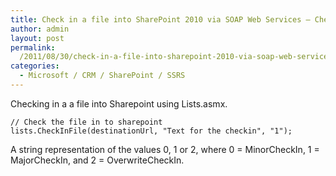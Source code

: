 ```yaml
---
title: Check in a file into SharePoint 2010 via SOAP Web Services – CheckInFile
author: admin
layout: post
permalink: 
  /2011/08/30/check-in-a-file-into-sharepoint-2010-via-soap-web-services-%e2%80%93-checkinfile/
categories:
  - Microsoft / CRM / SharePoint / SSRS
---
```



Checking in a a file into Sharepoint using Lists.asmx.

    // Check the file in to sharepoint
    lists.CheckInFile(destinationUrl, "Text for the checkin", "1");

A string representation of the values 0, 1 or 2, where 0 = MinorCheckIn, 1 = MajorCheckIn, and 2 = OverwriteCheckIn.